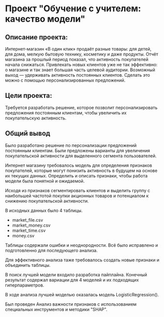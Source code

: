 # Проект "Обучение с учителем: качество модели"


## Описание проекта:
Интернет-магазин «В один клик» продаёт разные товары: для детей, для дома, мелкую бытовую технику, косметику и даже продукты. Отчёт магазина за прошлый период показал, что активность покупателей начала снижаться. Привлекать новых клиентов уже не так эффективно: о магазине и так знает большая часть целевой аудитории. Возможный выход — удерживать активность постоянных клиентов. Сделать это можно с помощью персонализированных предложений.

## Цели проекта:
Требуется разработать решение, которое позволит персонализировать предложения постоянным клиентам, чтобы увеличить их покупательскую активность.

## Общий вывод

Было разработано решение по персонализации предложений постоянным клиентам. Были предложены варианты для увеличения покупательской активности для выделенного сегмента пользователей.

Интернет магазину требовалось модель для определения признаков покупателей, которые могут понизить активность в будущем на основе их текущих данных. Определить и описать признаки, чтобы работа модели была понятной и ожидаемой.

Исходя из признаков сегментировать клиентов и выделить группу с наибольшей частотой покупки акционных товаров и потенциалом к снижению покупательской активности.

В исходных данных было 4 таблицы. 
- market_file.csv 
- market_money.csv 
- market_time.csv
- money.csv 

Таблицы содержали ошибки и неоднородности. Всё было исправлено и подготовленно для последующего анализа.

Для эффективного анализа таже требовалось создать новые признаки и объединить таблицы.

В поиск лучшей модели входило разработка пайплайна. Конечный результат содержал вариации для 4 моделей и их подходящих гиперпараметров.

В ходе анализа лучшей моделью оказалась модель LogisticRegression().

Был проведен Анализ важности признаков с использованием специальных инструментов и методики "SHAP".
